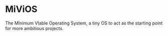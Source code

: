 # MiViOS
The MInimum VIable Operating System, a tiny OS to act as the starting point for more ambitious projects. 
